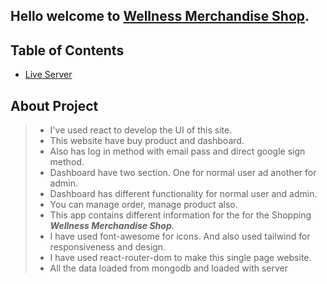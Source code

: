 
## Hello welcome to [Wellness Merchandise Shop]().

## Table of Contents

- [Live Server](#live-server)




## About Project

> - I've used react to develop the UI of this site.
> - This website have buy product and dashboard.
> - Also has log in method with email pass and direct google sign method.
> - Dashboard have two section. One for normal user ad another for admin.
> - Dashboard has different functionality for normal user and admin.
> - You can manage order, manage product also.
> - This app contains different information for the for the Shopping <em><strong>Wellness Merchandise Shop</strong></em>.
> - I have used font-awesome for icons. And also used tailwind for responsiveness and design.
> - I have used react-router-dom to make this single page website.
> - All the data loaded from mongodb and loaded with server
